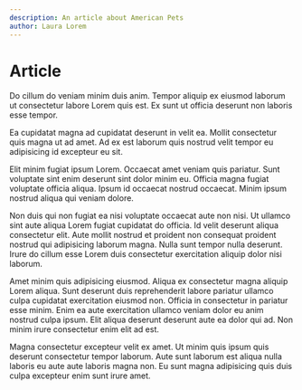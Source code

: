 ```yaml
---
description: An article about American Pets
author: Laura Lorem
---
```


# Article

Do cillum do veniam minim duis anim. Tempor aliquip ex eiusmod laborum ut consectetur labore Lorem quis est. Ex sunt ut officia deserunt non laboris esse tempor.

Ea cupidatat magna ad cupidatat deserunt in velit ea. Mollit consectetur quis magna ut ad amet. Ad ex est laborum quis nostrud velit tempor eu adipisicing id excepteur eu sit.

Elit minim fugiat ipsum Lorem. Occaecat amet veniam quis pariatur. Sunt voluptate sint enim deserunt sint dolor minim eu. Officia magna fugiat voluptate officia aliqua. Ipsum id occaecat nostrud occaecat. Minim ipsum nostrud aliqua qui veniam dolore.

Non duis qui non fugiat ea nisi voluptate occaecat aute non nisi. Ut ullamco sint aute aliqua Lorem fugiat cupidatat do officia. Id velit deserunt aliqua consectetur elit. Aute mollit nostrud et proident non consequat proident nostrud qui adipisicing laborum magna. Nulla sunt tempor nulla deserunt. Irure do cillum esse Lorem duis consectetur exercitation aliquip dolor nisi laborum.

Amet minim quis adipisicing eiusmod. Aliqua ex consectetur magna aliquip Lorem aliqua. Sunt deserunt duis reprehenderit labore pariatur ullamco culpa cupidatat exercitation eiusmod non. Officia in consectetur in pariatur esse minim. Enim ea aute exercitation ullamco veniam dolor eu anim nostrud culpa ipsum. Elit aliqua deserunt deserunt aute ea dolor qui ad. Non minim irure consectetur enim elit ad est.

Magna consectetur excepteur velit ex amet. Ut minim quis ipsum quis deserunt consectetur tempor laborum. Aute sunt laborum est aliqua nulla laboris eu aute aute laboris magna non. Eu sunt magna adipisicing quis duis culpa excepteur enim sunt irure amet.
